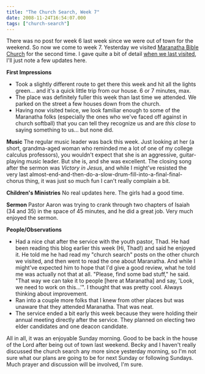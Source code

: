 ```yaml
---
title: "The Church Search, Week 7"
date: 2008-11-24T16:54:07.000
tags: ["church-search"]
---
```


There was no post for week 6 last week since we were out of town for the weekend. So now we come to week 7. Yesterday we visited [Maranatha Bible Church](http://www.maranathabible.org) for the second time. I gave quite a bit of detail [when we last visited](/08/11/the-church-search-week-5/), I'll just note a few updates here.

**First Impressions**

- Took a slightly different route to get there this week and hit all the lights green... and it's a quick little trip from our house. 6 or 7 minutes, max.
- The place was definitely fuller this week than last time we attended. We parked on the street a few houses down from the church.
- Having now visited twice, we look familiar enough to some of the Maranatha folks (especially the ones who we've faced off against in church softball) that you can tell they recognize us and are _this close_ to saying something to us... but none did.

**Music** The regular music leader was back this week. Just looking at her (a short, grandma-aged woman who reminded me a lot of one of my college calculus professors), you wouldn't expect that she is an aggressive, guitar-playing music leader. But she is, and she was excellent. The closing song after the sermon was _Victory in Jesus_, and while I might've resisted the very last almost-end-and-then-do-a-slow-drum-fill-into-a-final-final-chorus thing, it was just so much fun I can't really complain a bit.

**Children's Ministries** No real updates here. The girls had a good time.

**Sermon** Pastor Aaron was trying to crank through two chapters of Isaiah (34 and 35) in the space of 45 minutes, and he did a great job. Very much enjoyed the sermon.

**People/Observations**

- Had a nice chat after the service with the youth pastor, Thad. He had been reading this blog earlier this week (Hi, Thad!) and said he enjoyed it. He told me he had read my "church search" posts on the other church we visited, and then went to read the one about Maranatha. And while I might've expected him to hope that I'd give a good review, what he told me was actually not that at all. "Please, find some bad stuff," he said. "That way we can take it to people \[here at Maranatha\] and say, 'Look, we need to work on this...'". I thought that was pretty cool. Always thinking about improvement.
- Ran into a couple more folks that I knew from other places but was unaware that they attended Maranatha. That was neat.
- The service ended a bit early this week because they were holding their annual meeting directly after the service. They planned on electing two elder candidates and one deacon candidate.

All in all, it was an enjoyable Sunday morning. Good to be back in the house of the Lord after being out of town last weekend. Becky and I haven't really discussed the church search any more since yesterday morning, so I'm not sure what our plans are going to be for next Sunday or following Sundays. Much prayer and discussion will be involved, I'm sure.
